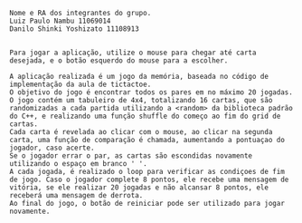     Nome e RA dos integrantes do grupo.
    Luiz Paulo Nambu 11069014
    Danilo Shinki Yoshizato 11108913


    Para jogar a aplicação, utilize o mouse para chegar até carta desejada, e o botão esquerdo do mouse para a escolher.

    A aplicação realizada é um jogo da memória, baseada no código de implementação da aula de tictactoe.
    O objetivo do jogo é encontrar todos os pares em no máximo 20 jogadas.
    O jogo contém um tabuleiro de 4x4, totalizando 16 cartas, que são randomizadas a cada partida utilizando a <random> da biblioteca padrão do C++, e realizando uma função shuffle do começo ao fim do grid de cartas.
    Cada carta é revelada ao clicar com o mouse, ao clicar na segunda carta, uma função de comparação é chamada, aumentando a pontuaçao do jogador, caso acerte.
    Se o jogador errar o par, as cartas são escondidas novamente utilizando o espaço em branco ' '.
    A cada jogada, é realizado o loop para verificar as condiçoes de fim de jogo. Caso o jogador complete 8 pontos, ele recebe uma mensagem de vitória, se ele realizar 20 jogadas e não alcansar 8 pontos, ele receberá uma mensagem de derrota.
    Ao final do jogo, o botão de reiniciar pode ser utilizado para jogar novamente.